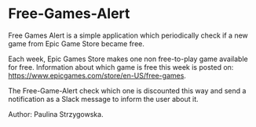 # Free-Games-Alert


Free Games Alert is a simple application which periodically check if a new game from Epic Game Store became free. 

Each week, Epic Games Store makes one non free-to-play game available for free. Information about which game is free this week is posted on: https://www.epicgames.com/store/en-US/free-games.

The Free-Game-Alert check which one is discounted this way and send a notification as a Slack message to inform the user about it.

Author: Paulina Strzygowska.
